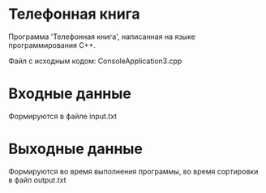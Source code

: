 # Телефонная книга
Программа 'Телефонная книга', написанная на языке программирования C++.

Файл с исходным кодом: ConsoleApplication3.cpp

# Входные данные
Формируются в файле input.txt

# Выходные данные
Формируются во время выполнения программы, во время сортировки в файл output.txt
